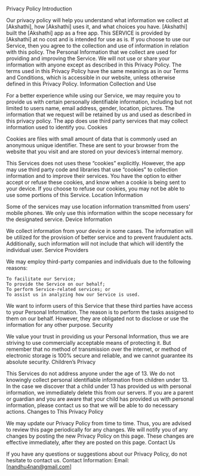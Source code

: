 Privacy Policy
Introduction

Our privacy policy will help you understand what information we collect at [Akshathi], how [Akshathi] uses it, and what choices you have. [Akshathi] built the [Akshathi] app as a free app. This SERVICE is provided by [Akshathi] at no cost and is intended for use as is. If you choose to use our Service, then you agree to the collection and use of information in relation with this policy. The Personal Information that we collect are used for providing and improving the Service. We will not use or share your information with anyone except as described in this Privacy Policy.
The terms used in this Privacy Policy have the same meanings as in our Terms and Conditions, which is accessible in our website, unless otherwise defined in this Privacy Policy.
Information Collection and Use

For a better experience while using our Service, we may require you to provide us with certain personally identifiable information, including but not limited to users name, email address, gender, location, pictures. The information that we request will be retained by us and used as described in this privacy policy.
The app does use third party services that may collect information used to identify you.
Cookies

Cookies are files with small amount of data that is commonly used an anonymous unique identifier. These are sent to your browser from the website that you visit and are stored on your devices’s internal memory.

This Services does not uses these “cookies” explicitly. However, the app may use third party code and libraries that use “cookies” to collection information and to improve their services. You have the option to either accept or refuse these cookies, and know when a cookie is being sent to your device. If you choose to refuse our cookies, you may not be able to use some portions of this Service.
Location Information

Some of the services may use location information transmitted from users' mobile phones. We only use this information within the scope necessary for the designated service.
Device Information

We collect information from your device in some cases. The information will be utilized for the provision of better service and to prevent fraudulent acts. Additionally, such information will not include that which will identify the individual user.
Service Providers

We may employ third-party companies and individuals due to the following reasons:

    To facilitate our Service;
    To provide the Service on our behalf;
    To perform Service-related services; or
    To assist us in analyzing how our Service is used.

We want to inform users of this Service that these third parties have access to your Personal Information. The reason is to perform the tasks assigned to them on our behalf. However, they are obligated not to disclose or use the information for any other purpose.
Security

We value your trust in providing us your Personal Information, thus we are striving to use commercially acceptable means of protecting it. But remember that no method of transmission over the internet, or method of electronic storage is 100% secure and reliable, and we cannot guarantee its absolute security.
Children’s Privacy

This Services do not address anyone under the age of 13. We do not knowingly collect personal identifiable information from children under 13. In the case we discover that a child under 13 has provided us with personal information, we immediately delete this from our servers. If you are a parent or guardian and you are aware that your child has provided us with personal information, please contact us so that we will be able to do necessary actions.
Changes to This Privacy Policy

We may update our Privacy Policy from time to time. Thus, you are advised to review this page periodically for any changes. We will notify you of any changes by posting the new Privacy Policy on this page. These changes are effective immediately, after they are posted on this page.
Contact Us

If you have any questions or suggestions about our Privacy Policy, do not hesitate to contact us.
Contact Information:
Email: [nandhu4nan@gmail.com]

